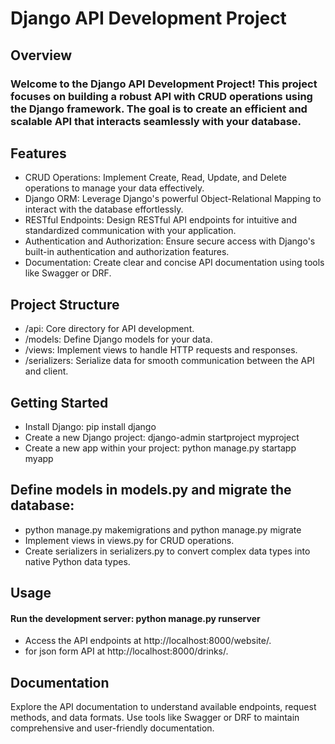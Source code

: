 # Django API Development Project
## Overview
### Welcome to the Django API Development Project! This project focuses on building a robust API with CRUD operations using the Django framework. The goal is to create an efficient and scalable API that interacts seamlessly with your database.

## Features
- CRUD Operations: Implement Create, Read, Update, and Delete operations to manage your data effectively.
- Django ORM: Leverage Django's powerful Object-Relational Mapping to interact with the database effortlessly.
- RESTful Endpoints: Design RESTful API endpoints for intuitive and standardized communication with your application.
- Authentication and Authorization: Ensure secure access with Django's built-in authentication and authorization features.
- Documentation: Create clear and concise API documentation using tools like Swagger or DRF.
## Project Structure
- /api: Core directory for API development.
- /models: Define Django models for your data.
- /views: Implement views to handle HTTP requests and responses.
- /serializers: Serialize data for smooth communication between the API and client.
## Getting Started
- Install Django: pip install django
- Create a new Django project: django-admin startproject myproject
- Create a new app within your project: python manage.py startapp myapp
## Define models in models.py and migrate the database:
- python manage.py makemigrations and python manage.py migrate
- Implement views in views.py for CRUD operations.
 - Create serializers in serializers.py to convert complex data types into native Python data types.
## Usage
#### Run the development server: python manage.py runserver
- Access the API endpoints at http://localhost:8000/website/.
- for json form   API at http://localhost:8000/drinks/.
## Documentation
Explore the API documentation to understand available endpoints, request methods, and data formats. Use tools like Swagger or DRF to maintain comprehensive and user-friendly documentation.


